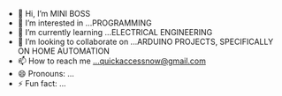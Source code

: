- 👋 Hi, I’m MINI BOSS
- 👀 I’m interested in ...PROGRAMMING
- 🌱 I’m currently learning ...ELECTRICAL ENGINEERING
- 💞️ I’m looking to collaborate on ...ARDUINO PROJECTS, SPECIFICALLY ON HOME AUTOMATION
- 📫 How to reach me ...quickaccessnow@gmail.com
- 😄 Pronouns: ...
- ⚡ Fun fact: ...

<!---
Mini-Boss1/Mini-Boss1 is a ✨ special ✨ repository because its `README.md` (this file) appears on your GitHub profile.
You can click the Preview link to take a look at your changes.
--->
